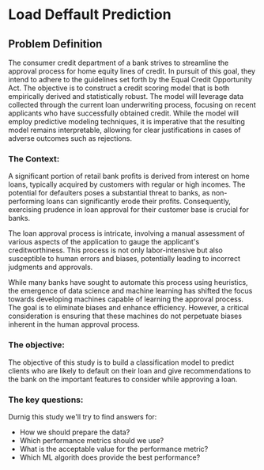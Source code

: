 # Load Deffault Prediction

## Problem Definition

The consumer credit department of a bank strives to streamline the approval process for home equity lines of credit. In pursuit of this goal, they intend to adhere to the guidelines set forth by the Equal Credit Opportunity Act. The objective is to construct a credit scoring model that is both empirically derived and statistically robust. The model will leverage data collected through the current loan underwriting process, focusing on recent applicants who have successfully obtained credit. While the model will employ predictive modeling techniques, it is imperative that the resulting model remains interpretable, allowing for clear justifications in cases of adverse outcomes such as rejections.

### The Context:

A significant portion of retail bank profits is derived from interest on home loans, typically acquired by customers with regular or high incomes. The potential for defaulters poses a substantial threat to banks, as non-performing loans can significantly erode their profits. Consequently, exercising prudence in loan approval for their customer base is crucial for banks.

The loan approval process is intricate, involving a manual assessment of various aspects of the application to gauge the applicant's creditworthiness. This process is not only labor-intensive but also susceptible to human errors and biases, potentially leading to incorrect judgments and approvals.

While many banks have sought to automate this process using heuristics, the emergence of data science and machine learning has shifted the focus towards developing machines capable of learning the approval process. The goal is to eliminate biases and enhance efficiency. However, a critical consideration is ensuring that these machines do not perpetuate biases inherent in the human approval process.

### The objective:

The objective of this study is to build a classification model to predict clients who are likely to default on their loan and give recommendations to the bank on the important features to consider while approving a loan.

### The key questions:

Durnig this study we'll try to find answers for:
- How we should prepare the data?
- Which performance metrics should we use?
- What is the acceptable value for the performance metric?
- Which ML algorith does provide the best performance?
